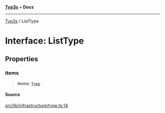 [**Typ3s**](../README.md) • **Docs**

***

[Typ3s](../README.md) / ListType

# Interface: ListType

## Properties

### items

> **items**: [`Type`](../classes/Type.md)

#### Source

[src/lib/infrastructure/type.ts:14](https://github.com/data7expressions/typ3s/blob/c2159f3/src/lib/infrastructure/type.ts#L14)
